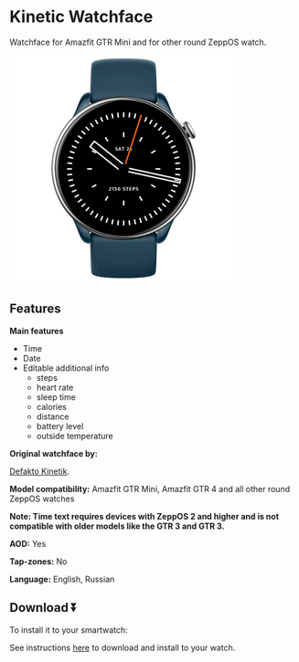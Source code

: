 # Kinetic Watchface
Watchface for Amazfit GTR Mini and for other round ZeppOS watch.

![demo](./demo-gtr-mini.png)

## Features

**Main features**
- Time
- Date
- Editable additional info
  - steps
  - heart rate
  - sleep time
  - calories
  - distance
  - battery level
  - outside temperature

**Original watchface by:**

[Defakto Kinetik](https://www.defakto-watches.com/watches/kinetik/standard/471/).

**Model compatibility:** Amazfit GTR Mini, Amazfit GTR 4 and all other round ZeppOS watches

**Note: Time text requires devices with ZeppOS 2 and higher and is not compatible with older models like the GTR 3 and GTR 3.**

**AOD:** Yes

**Tap-zones:** No

**Language:** English, Russian

## Download ⏬

To install it to your smartwatch:

See instructions [here](https://github.com/novvember/amazfit-watchfaces/blob/main/README.md) to download and install to your watch.
